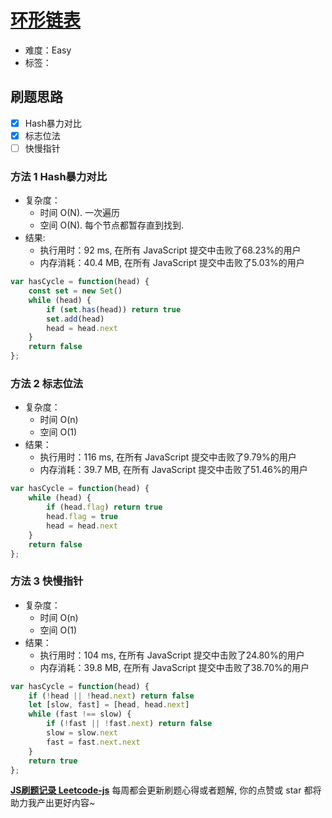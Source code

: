 # [环形链表](https://leetcode-cn.com/problems/linked-list-cycle/)

- 难度：Easy
- 标签：

## 刷题思路

- [x] Hash暴力对比
- [x] 标志位法
- [ ] 快慢指针

### 方法 1 Hash暴力对比

- 复杂度：
    - 时间 O(N). 一次遍历
    - 空间 O(N). 每个节点都暂存直到找到.
- 结果:
    - 执行用时：92 ms, 在所有 JavaScript 提交中击败了68.23%的用户
    - 内存消耗：40.4 MB, 在所有 JavaScript 提交中击败了5.03%的用户

``` js
var hasCycle = function(head) {
    const set = new Set()
    while (head) {
        if (set.has(head)) return true
        set.add(head)
        head = head.next
    }
    return false
};
```

### 方法 2 标志位法

- 复杂度：
    - 时间 O(n)
    - 空间 O(1)
- 结果：
    - 执行用时：116 ms, 在所有 JavaScript 提交中击败了9.79%的用户
    - 内存消耗：39.7 MB, 在所有 JavaScript 提交中击败了51.46%的用户

``` js
var hasCycle = function(head) {
    while (head) {
        if (head.flag) return true
        head.flag = true
        head = head.next
    }
    return false
};
```

### 方法 3 快慢指针

- 复杂度：
    - 时间 O(n)
    - 空间 O(1)
- 结果：
    - 执行用时：104 ms, 在所有 JavaScript 提交中击败了24.80%的用户
    - 内存消耗：39.8 MB, 在所有 JavaScript 提交中击败了38.70%的用户

``` js
var hasCycle = function(head) {
    if (!head || !head.next) return false
    let [slow, fast] = [head, head.next]
    while (fast !== slow) {
        if (!fast || !fast.next) return false
        slow = slow.next
        fast = fast.next.next
    }
    return true
};
```

**[JS刷题记录 Leetcode-js](https://github.com/Nodreame/leetcode-js)** 每周都会更新刷题心得或者题解, 你的点赞或 star 都将助力我产出更好内容~
